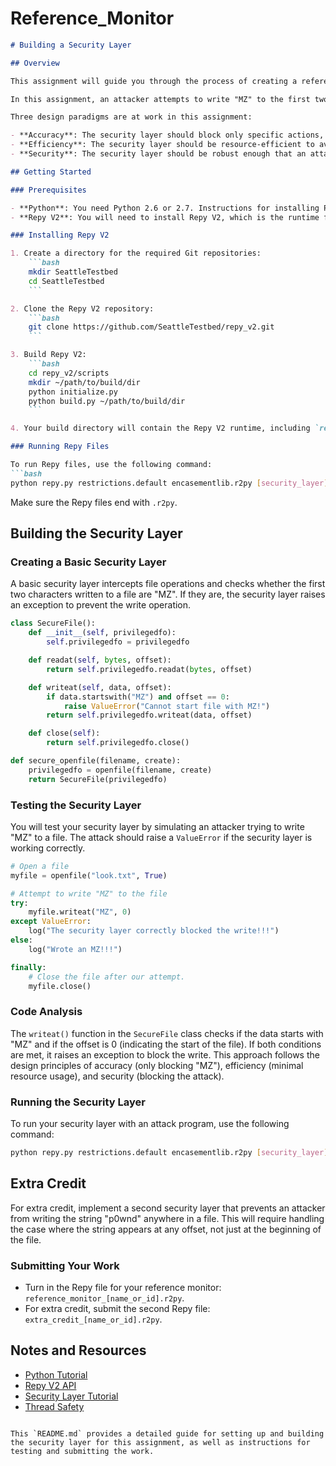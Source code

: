 # Reference_Monitor

```markdown
# Building a Security Layer

## Overview

This assignment will guide you through the process of creating a reference monitor using the security layer functionality in Repy V2. A reference monitor is an access control concept that mediates all access to objects by subjects. It can be used to allow, deny, or modify the behavior of calls made by a program.

In this assignment, an attacker attempts to write "MZ" to the first two characters of a file. Your goal is to prevent this attack by ensuring that "MZ" cannot be written to the start of any file. You'll do this by adding security rules to the functions available for reading and writing files.

Three design paradigms are at work in this assignment:

- **Accuracy**: The security layer should block only specific actions, such as writing "MZ" to the beginning of a file, while allowing other actions (e.g., writing "MX", "ZM") to proceed without interruption.
- **Efficiency**: The security layer should be resource-efficient to avoid performance degradation.
- **Security**: The security layer should be robust enough that an attacker cannot bypass it.

## Getting Started

### Prerequisites

- **Python**: You need Python 2.6 or 2.7. Instructions for installing Python on Windows can be found [here](https://www.python.org/downloads/release/python-2718/). If you're using Linux or macOS, Python should already be installed. Verify the version by running `python --version` in your terminal.
- **Repy V2**: You will need to install Repy V2, which is the runtime for building the security layer. Follow the instructions below to install Repy V2 from source.

### Installing Repy V2

1. Create a directory for the required Git repositories:
    ```bash
    mkdir SeattleTestbed
    cd SeattleTestbed
    ```

2. Clone the Repy V2 repository:
    ```bash
    git clone https://github.com/SeattleTestbed/repy_v2.git
    ```

3. Build Repy V2:
    ```bash
    cd repy_v2/scripts
    mkdir ~/path/to/build/dir
    python initialize.py
    python build.py ~/path/to/build/dir
    ```

4. Your build directory will contain the Repy V2 runtime, including `repy.py`, `restrictions.default`, and `encasementlib.r2py`.

### Running Repy Files

To run Repy files, use the following command:
```bash
python repy.py restrictions.default encasementlib.r2py [security_layer].r2py [program].r2py
```

Make sure the Repy files end with `.r2py`.

## Building the Security Layer

### Creating a Basic Security Layer

A basic security layer intercepts file operations and checks whether the first two characters written to a file are "MZ". If they are, the security layer raises an exception to prevent the write operation.

```python
class SecureFile():
    def __init__(self, privilegedfo):
        self.privilegedfo = privilegedfo

    def readat(self, bytes, offset):
        return self.privilegedfo.readat(bytes, offset)

    def writeat(self, data, offset):
        if data.startswith("MZ") and offset == 0:
            raise ValueError("Cannot start file with MZ!")
        return self.privilegedfo.writeat(data, offset)

    def close(self):
        return self.privilegedfo.close()

def secure_openfile(filename, create):
    privilegedfo = openfile(filename, create)
    return SecureFile(privilegedfo)
```

### Testing the Security Layer

You will test your security layer by simulating an attacker trying to write "MZ" to a file. The attack should raise a `ValueError` if the security layer is working correctly.

```python
# Open a file
myfile = openfile("look.txt", True)

# Attempt to write "MZ" to the file
try:
    myfile.writeat("MZ", 0)
except ValueError:
    log("The security layer correctly blocked the write!!!")
else:
    log("Wrote an MZ!!!")

finally:
    # Close the file after our attempt.
    myfile.close()
```

### Code Analysis

The `writeat()` function in the `SecureFile` class checks if the data starts with "MZ" and if the offset is 0 (indicating the start of the file). If both conditions are met, it raises an exception to block the write. This approach follows the design principles of accuracy (only blocking "MZ"), efficiency (minimal resource usage), and security (blocking the attack).

### Running the Security Layer

To run your security layer with an attack program, use the following command:
```bash
python repy.py restrictions.default encasementlib.r2py [security_layer].r2py [attack_program].r2py
```

## Extra Credit

For extra credit, implement a second security layer that prevents an attacker from writing the string "p0wnd" anywhere in a file. This will require handling the case where the string appears at any offset, not just at the beginning of the file.

### Submitting Your Work

- Turn in the Repy file for your reference monitor: `reference_monitor_[name_or_id].r2py`.
- For extra credit, submit the second Repy file: `extra_credit_[name_or_id].r2py`.

## Notes and Resources

- [Python Tutorial](https://docs.python.org/tutorial/)
- [Repy V2 API](https://seattle.poly.edu/wiki/RepyV2API)
- [Security Layer Tutorial](https://seattle.poly.edu/wiki/RepyV2SecurityLayers)
- [Thread Safety](http://en.wikipedia.org/wiki/Thread_safety)

```

This `README.md` provides a detailed guide for setting up and building the security layer for this assignment, as well as instructions for testing and submitting the work.
